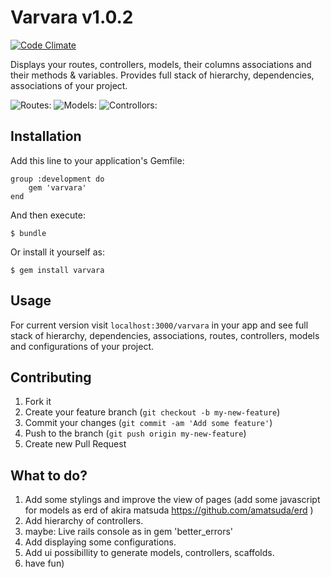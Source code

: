 # Varvara v1.0.2

[![Code Climate](https://codeclimate.com/github/ostaptan/varvara.png)](https://codeclimate.com/github/ostaptan/varvara)

Displays your routes, controllers, models, their columns associations and their methods & variables. Provides full stack of hierarchy, dependencies, associations of your project.

![Routes:](https://www.evernote.com/shard/s221/sh/641b071e-8178-4332-9bc3-5df1b413a0be/922e34563fed6e41db664350a93c054d/deep/0/Screenshot%2029.09.13%2018:14.jpg)
![Models:](https://www.evernote.com/shard/s221/sh/9ada483e-3db6-4315-a9be-9b65d4c9bc85/cb9768c4cbef6c228058ccd690553a01/deep/0/Screenshot%2029.09.13%2016:36.jpg)
![Controllors:](https://www.evernote.com/shard/s221/sh/fb141c86-0c2e-42a7-8cc8-5b69245f70e6/2505fc0fc8d3a7e88e446620129ccd69/deep/0/Screenshot%2029.09.13%2018:16.jpg)

## Installation

Add this line to your application's Gemfile:

	group :development do
    	gem 'varvara'
	end	

And then execute:

    $ bundle

Or install it yourself as:

    $ gem install varvara

## Usage

For current version visit `localhost:3000/varvara` in your app and see full stack of hierarchy, dependencies, associations, routes, controllers, models and configurations of your project.	

## Contributing

1. Fork it
2. Create your feature branch (`git checkout -b my-new-feature`)
3. Commit your changes (`git commit -am 'Add some feature'`)
4. Push to the branch (`git push origin my-new-feature`)
5. Create new Pull Request

## What to do?

1. Add some stylings and improve the view of pages (add some javascript for models as erd of akira matsuda https://github.com/amatsuda/erd )
2. Add hierarchy of controllers.
3. maybe: Live rails console as in gem 'better_errors'
4. Add displaying some configurations.
5. Add ui possibillity to generate models, controllers, scaffolds.
6. have fun)
